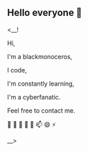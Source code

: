 ## Hello everyone 👋

<__!

Hi, 

I'm a blackmonoceros, 

I code, 

I'm constantly learning, 

I'm a cyberfanatic. 

Feel free to contact me.


🔭 🌱  👯  🤔 💬 📫 😄 ⚡ 

__>
